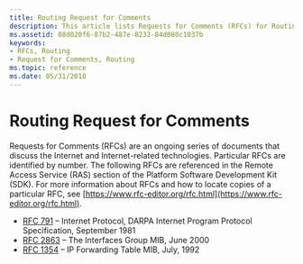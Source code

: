 ```yaml
---
title: Routing Request for Comments
description: This article lists Requests for Comments (RFCs) for Routing Request. RFCs are an ongoing series of documents that discuss Internet-related technologies.
ms.assetid: 08d020f6-87b2-487e-8232-84d080c1037b
keywords:
- RFCs, Routing
- Request for Comments, Routing
ms.topic: reference
ms.date: 05/31/2018
---
```


# Routing Request for Comments

Requests for Comments (RFCs) are an ongoing series of documents that discuss the Internet and Internet-related technologies. Particular RFCs are identified by number. The following RFCs are referenced in the Remote Access Service (RAS) section of the Platform Software Development Kit (SDK). For more information about RFCs and how to locate copies of a particular RFC, see [https://www.rfc-editor.org/rfc.html](https://www.rfc-editor.org/rfc.html).

-   [RFC 791](https://www.ietf.org/rfc/rfc791.txt) – Internet Protocol, DARPA Internet Program Protocol Specification, September 1981
-   [RFC 2863](https://www.ietf.org/rfc/rfc2863.txt) – The Interfaces Group MIB, June 2000
-   [RFC 1354](https://www.ietf.org/rfc/rfc1354.txt) – IP Forwarding Table MIB, July, 1992

 

 





